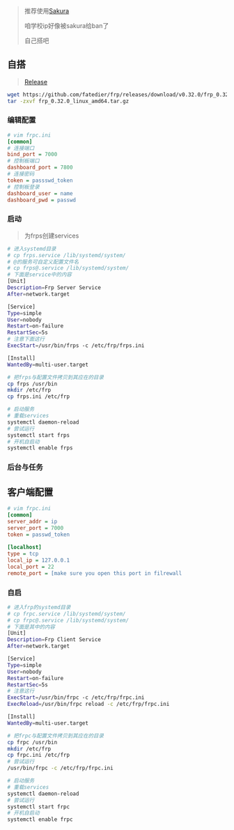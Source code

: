 <!-- 
title: 内网穿透
sort: 
--> 

> 推荐使用[Sakura](https://www.natfrp.com/)
>
> 咱学校ip好像被sakura给ban了
>
> 自己搭吧

## 自搭

> [Release](https://github.com/fatedier/frp/releases)

```bash
wget https://github.com/fatedier/frp/releases/download/v0.32.0/frp_0.32.0_linux_amd64.tar.gz
tar -zxvf frp_0.32.0_linux_amd64.tar.gz
```

### 编辑配置

```ini
# vim frpc.ini
[common]
# 连接端口
bind_port = 7000
# 控制板端口
dashboard_port = 7800
# 连接密码
token = passswd_token
# 控制板登录
dashboard_user = name
dashboard_pwd = passwd
```

### 启动

> 为frps创建services

```bash
# 进入systemd目录
# cp frps.service /lib/systemd/system/
# @的服务可自定义配置文件名
# cp frps@.service /lib/systemd/system/
# 下面是service中的内容
[Unit]
Description=Frp Server Service
After=network.target

[Service]
Type=simple
User=nobody
Restart=on-failure
RestartSec=5s
# 注意下面这行
ExecStart=/usr/bin/frps -c /etc/frp/frps.ini

[Install]
WantedBy=multi-user.target

# 把frps与配置文件拷贝到其应在的目录
cp frps /usr/bin
mkdir /etc/frp       
cp frps.ini /etc/frp

# 启动服务
# 重载services
systemctl daemon-reload 
# 尝试运行
systemctl start frps
# 开机自启动
systemctl enable frps
```

### 后台与任务

## 客户端配置

```ini
# vim frpc.ini
[common]
server_addr = ip
server_port = 7000
token = passwd_token
 
[localhost]
type = tcp
local_ip = 127.0.0.1
local_port = 22
remote_port = [make sure you open this port in filrewall
```

### 自启

```bash
# 进入frp的systemd目录
# cp frpc.service /lib/systemd/system/
# cp frpc@.service /lib/systemd/system/
# 下面是其中的内容
[Unit]
Description=Frp Client Service
After=network.target

[Service]
Type=simple
User=nobody
Restart=on-failure
RestartSec=5s
# 注意这行
ExecStart=/usr/bin/frpc -c /etc/frp/frpc.ini
ExecReload=/usr/bin/frpc reload -c /etc/frp/frpc.ini

[Install]
WantedBy=multi-user.target

# 把frpc与配置文件拷贝到其应在的目录
cp frpc /usr/bin
mkdir /etc/frp
cp frpc.ini /etc/frp
# 尝试运行
/usr/bin/frpc -c /etc/frp/frpc.ini

# 启动服务
# 重载services
systemctl daemon-reload 
# 尝试运行
systemctl start frpc
# 开机自启动
systemctl enable frpc
```
